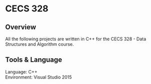 # CECS 328
## Overview
All the following projects are written in C++ for the CECS 328 - Data Structures and Algorithm course.
## Tools & Language
Language: C++<br>
Environment: Visual Studio 2015
